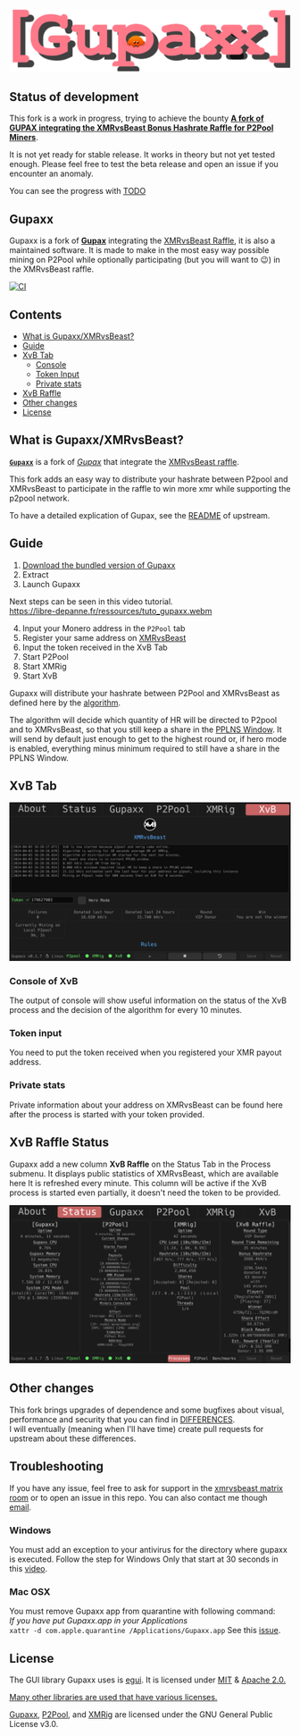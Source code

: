 ![Gupax logo](assets/images/banner.png)

## Status of development

This fork is a work in progress, trying to achieve the bounty [**A fork of GUPAX integrating the XMRvsBeast Bonus Hashrate Raffle for P2Pool Miners**](https://bounties.monero.social/posts/105).

It is not yet ready for stable release. It works in theory but not yet tested enough. Please feel free to test the beta release and open an issue if you encounter an anomaly.

You can see the progress with [TODO](TODO_XMRvsBeast.md)

## Gupaxx

Gupaxx is a fork of [**Gupax**](https://github.com/hinto-janai/gupax) integrating the [XMRvsBeast Raffle](https://xmrvsbeast.com), it is also a maintained software. It is made to make in the most easy way possible mining on P2Pool while optionally participating (but you will want to :wink:) in the XMRvsBeast raffle.  

[![CI](https://github.com/cyrix126/gupaxx/actions/workflows/ci.yml/badge.svg)](https://github.com/cyrix126/gupaxx/actions/workflows/ci.yml)

## Contents
* [What is Gupaxx/XMRvsBeast?](#what-is-gupaxxxmrvsbeast)  
* [Guide](#guide) 
* [XvB Tab](#xvb-tab) 
	- [Console](#console-of-xvb) 
	- [Token Input](#token-input) 
	- [Private stats](#private-stats) 
* [XvB Raffle](#xvb-raffle-status) 
* [Other changes](#other-changes) 
* [License](#license) 

## What is Gupaxx/XMRvsBeast?
[**`Gupaxx`**](https://getmonero.org) is a fork of [*Gupax*](https://github.com/hinto-janai/gupax) that integrate the [XMRvsBeast raffle](https://xmrvsbeast.com).

This fork adds an easy way to distribute your hashrate between P2pool and XMRvsBeast to participate in the raffle to win more xmr while supporting the p2pool network.

To have a detailed explication of Gupax, see the [README](https://github.com/hinto-janai/gupax) of upstream.


## Guide



1. [Download the bundled version of Gupaxx](https://github.com/Cyrix126/gupaxx/releases)
2. Extract
3. Launch Gupaxx

Next steps can be seen in this video tutorial.  
https://libre-depanne.fr/ressources/tuto_gupaxx.webm

4. Input your Monero address in the `P2Pool` tab
5. Register your same address on [XMRvsBeast](https://xmrvsbeast.com)
6. Input the token received in the XvB Tab
6. Start P2Pool
7. Start XMRig
8. Start XvB

Gupaxx will distribute your hashrate between P2Pool and XMRvsBeast as defined here by the [algorithm](NOTES_ALGORITHM).

The algorithm will decide which quantity of HR will be directed to P2pool and to XMRvsBeast, so that you still keep a share in the [PPLNS Window](https://github.com/SChernykh/p2pool#how-payouts-work-in-p2pool). It will send by default just enough to get to the highest round or, if hero mode is enabled, everything minus minimum required to still have a share in the PPLNS Window.
</div>

## XvB Tab

![CI](assets/images/xvb_tab.png)

### Console of XvB

The output of console will show useful information on the status of the XvB process and the decision of the algorithm for every 10 minutes.

### Token input

You need to put the token received when you registered your XMR payout address.

### Private stats

Private information about your address on XMRvsBeast can be found here after the process is started with your token provided.


## XvB Raffle Status

Gupaxx add a new column **XvB Raffle** on the Status Tab in the Process submenu. It displays public statistics of XMRvsBeast, which are available here 
It is refreshed every minute.
This column will be active if the XvB process is started even partially, it doesn't need the token to be provided.

![XvB raffle stats](assets/images/xvb_raffle_stats.png)

## Other changes

This fork brings upgrades of dependence and some bugfixes about visual, performance and security that you can find in [DIFFERENCES](DIFFERENCES.md).  
I will eventually (meaning when I'll have time) create pull requests for upstream about these differences.

## Troubleshooting

If you have any issue, feel free to ask for support in the [xmrvsbeast matrix room](#xmrvsbeast:monero.social) or to open an issue in this repo. You can also contact me though [email](email:gupaxx@baermail.fr).

### Windows

You must add an exception to your antivirus for the directory where gupaxx is executed. Follow the step for Windows Only that start at 30 seconds in this [video](https://user-images.githubusercontent.com/101352116/207978455-6ffdc0cc-204c-4594-9a2f-e10c505745bc.mp4).

### Mac OSX

You must remove Gupaxx app from quarantine with following command:  
*If you have put Gupaxx.app in your Applications*  
`xattr -d com.apple.quarantine /Applications/Gupaxx.app`
See this [issue](https://github.com/hinto-janai/gupax/issues/51).



## License
The GUI library Gupaxx uses is [egui](https://github.com/emilk/egui). It is licensed under [MIT](https://github.com/emilk/egui/blob/master/LICENSE-MIT) & [Apache 2.0.](https://github.com/emilk/egui/blob/master/LICENSE-APACHE)

[Many other libraries are used that have various licenses.](https://github.com/hinto-janai/gupax/blob/master/Cargo.toml)

[Gupaxx](https://github.com/cyrix126/gupax/blob/master/LICENSE), [P2Pool](https://github.com/SChernykh/p2pool/blob/master/LICENSE), and [XMRig](https://github.com/xmrig/xmrig/blob/master/LICENSE) are licensed under the GNU General Public License v3.0.
